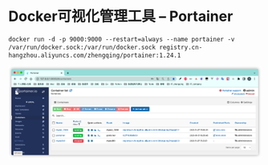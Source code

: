 # Docker可视化管理工具 – Portainer

```shell
docker run -d -p 9000:9000 --restart=always --name portainer -v /var/run/docker.sock:/var/run/docker.sock registry.cn-hangzhou.aliyuncs.com/zhengqing/portainer:1.24.1
```

![portainer.png](../../image/portainer.png)
